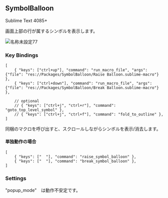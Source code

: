 ## SymbolBalloon

Sublime Text 4085+

画面上部の行が属するシンボルを表示します。

![名称未設定77](https://user-images.githubusercontent.com/123632250/215292627-ef418271-aa4a-4792-b7b4-db9b680fa63a.png)


### Key Bindings

```
[
	{ "keys": ["ctrl+up"], "command": "run_macro_file", "args": {"file": "res://Packages/SymbolBalloon/Raise Balloon.sublime-macro"} },
	{ "keys": ["ctrl+down"], "command": "run_macro_file", "args": {"file": "res://Packages/SymbolBalloon/Break Balloon.sublime-macro"} },

	// optional
	// { "keys": ["ctrl+j", "ctrl+r"], "command": "goto_top_level_symbol" },
	// { "keys": ["ctrl+j", "ctrl+f"], "command": "fold_to_outline" },
]
```


同梱のマクロを呼び出すと、スクロールしながらシンボルを表示/消去します。


#### 単独動作の場合

```
[
	{ "keys": ["  "], "command": "raise_symbol_balloon" },
	{ "keys": ["  "], "command": "break_symbol_balloon" },
]
```


### Settings

"popup_mode"　は動作不安定です。
